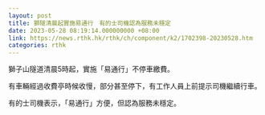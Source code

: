 ```yaml
---
layout: post
title: 獅隧清晨起實施易通行　有的士司機認為服務未穩定
date: 2023-05-28 08:19:14.000000000 +08:00
link: https://news.rthk.hk/rthk/ch/component/k2/1702398-20230528.htm
categories: rthk
---
```


獅子山隧道清晨5時起，實施「易通行」不停車繳費。

有車輛經過收費亭時候收慢，部分甚至停下，有工作人員上前提示司機繼續行車。

有的士司機表示，「易通行」方便，但認為服務未穩定。
